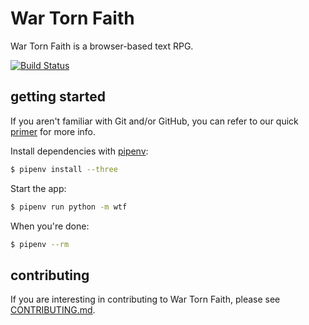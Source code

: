 # War Torn Faith

War Torn Faith is a browser-based text RPG.

[![Build Status](https://travis-ci.org/mrpudn/wtf.svg?branch=master)](https://travis-ci.org/mrpudn/wtf)

## getting started

If you aren't familiar with Git and/or GitHub, you can refer to our quick [primer](CONTRIBUTING.md#git-and-github-primer) for more info.

Install dependencies with [pipenv](https://github.com/kennethreitz/pipenv):
```bash
$ pipenv install --three
```

Start the app:
```bash
$ pipenv run python -m wtf
```

When you're done:
```bash
$ pipenv --rm
```

## contributing

If you are interesting in contributing to War Torn Faith, please see [CONTRIBUTING.md](CONTRIBUTING.md).
